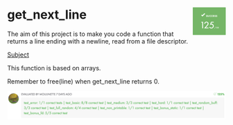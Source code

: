 # get_next_line<img src="./intra.png" alt="get_next_line project result" width="15%" align="right"/>

The aim of this project is to make you code a function that returns a line ending with a newline, read from a file descriptor.

[Subject](./get_next_line.en.pdf)

This function is based on arrays.

Remember to free(line) when get_next_line returns 0.

<img src="./moulinette.png" align="center">
